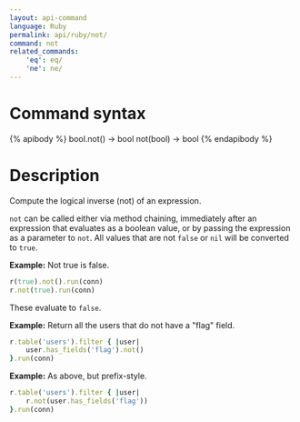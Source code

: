```yaml
---
layout: api-command
language: Ruby
permalink: api/ruby/not/
command: not
related_commands:
    'eq': eq/
    'ne': ne/
---
```


# Command syntax #

{% apibody %}
bool.not() &rarr; bool
not(bool) &rarr; bool
{% endapibody %}

# Description #
Compute the logical inverse (not) of an expression.

`not` can be called either via method chaining, immediately after an expression that evaluates as a boolean value, or by passing the expression as a parameter to `not`.  All values that are not `false` or `nil` will be converted to `true`.

__Example:__ Not true is false.

```ruby
r(true).not().run(conn)
r.not(true).run(conn)
```

These evaluate to `false`.

__Example:__ Return all the users that do not have a "flag" field.

```ruby
r.table('users').filter { |user|
    user.has_fields('flag').not()
}.run(conn)
```

__Example:__ As above, but prefix-style.

```ruby
r.table('users').filter { |user|
    r.not(user.has_fields('flag'))
}.run(conn)
```
